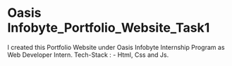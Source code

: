# Oasis Infobyte_Portfolio_Website_Task1
I created this Portfolio Website under Oasis Infobyte Internship Program as Web Developer Intern.  Tech-Stack : - Html, Css and Js.

